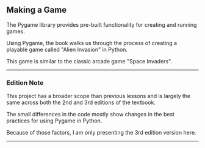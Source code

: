 ## Making a Game

The Pygame library provides pre-built functionality for 
creating and running games.

Using Pygame, the book walks us through the process of creating a
playable game called "Alien Invasion" in Python.

This game is similar to the classic arcade game "Space Invaders".

---

### Edition Note

This project has a broader scope than previous lessons and is largely the
same across both the 2nd and 3rd editions of the textbook.

The small differences in the code mostly show changes in the best practices
for using Pygame in Python.

Because of those factors, I am only presenting the 3rd edition version
here.

---
